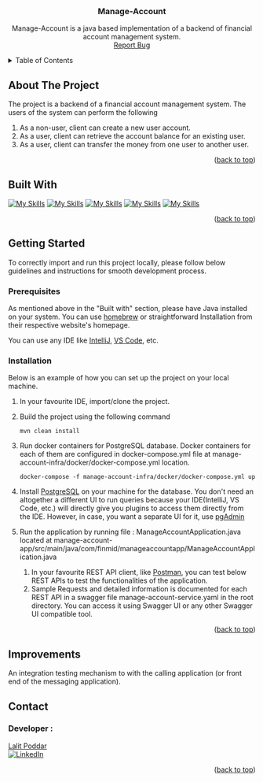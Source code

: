 <a name="readme-top"></a>

<br />
<div style="text-align: center;">
  <h3 align="center">Manage-Account</h3>
  <p align="center">
    Manage-Account is a java based implementation of a backend of financial account management system.
    <br />
    <a href="https://github.com/lalitpo/manage-account-service/issues">Report Bug</a> 
  </p>
</div>


<!-- TABLE OF CONTENTS -->
<details>
  <summary>Table of Contents</summary>
  <ol>
    <li>
      <a href="#about-the-project">About The Project</a>
    </li>
    <li><a href="#built-with">Built With</a></li>
    <li>
      <a href="#getting-started">Getting Started</a>
      <ul>
        <li><a href="#prerequisites">Prerequisites</a></li>
        <li><a href="#installation">Installation</a></li>
      </ul>
    </li>
    <li><a href="#contact">Contact</a></li>
  </ol>
</details>



<!-- ABOUT THE PROJECT -->
## About The Project

The project is a backend of a financial account management system. The users of the system can perform the following

1. As a non-user, client can create a new user account.
2. As a user, client can retrieve the account balance for an existing user. 
3. As a user, client can transfer the money from one user to another user.

<p align="right">(<a href="#readme-top">back to top</a>)</p>

## Built With

[![My Skills](https://skillicons.dev/icons?i=java)](https://www.oracle.com/java/)
[![My Skills](https://skillicons.dev/icons?i=spring)](https://www.spring.io/)
[![My Skills](https://skillicons.dev/icons?i=maven)](https://maven.apache.org/)
[![My Skills](https://skillicons.dev/icons?i=postgres)](https://www.postgresql.org/)
[![My Skills](https://skillicons.dev/icons?i=docker)](https://www.docker.com/)


<p align="right">(<a href="#readme-top">back to top</a>)</p>

## Getting Started
To correctly import and run this project locally, please follow below guidelines and instructions for smooth development process.

### Prerequisites
As mentioned above in the "Built with" section, please have Java installed on your system.
You can use [homebrew](https://brew.sh) or straightforward Installation from their respective website's homepage.

You can use any IDE like [IntelliJ](https://www.jetbrains.com/idea/), [VS Code](https://code.visualstudio.com), etc.

### Installation

Below is an example of how you can set up the project on your local machine.

1. In your favourite IDE, import/clone the project.
2. Build the project using the following command

    ```
    mvn clean install
    ```
3. Run docker containers for PostgreSQL database.
   Docker containers for each of them are configured in docker-compose.yml file at
   manage-account-infra/docker/docker-compose.yml location.

    ```
    docker-compose -f manage-account-infra/docker/docker-compose.yml up
    ```

4. Install [PostgreSQL](https://www.postgresql.org) on your machine for the database. You don't need an altogether a
   different UI to run queries because your IDE(IntelliJ, VS Code, etc.) will directly give you plugins to access them
   directly from the IDE.
   However, in case, you want a separate UI for it, use [pgAdmin](https://www.pgadmin.org)

5. Run the application by running file : ManageAccountApplication.java located at
   manage-account-app/src/main/java/com/finmid/manageaccountapp/ManageAccountApplication.java

    1. In your favourite REST API client, like [Postman](https://www.postman.com/), you can test below REST APIs to test
       the functionalities of the application.
    2. Sample Requests and detailed information is documented for each REST API in a swagger file manage-account-service.yaml in the root directory. You can access it using Swagger UI or any other Swagger UI compatible tool.

<p align="right">(<a href="#readme-top">back to top</a>)</p>

## Improvements

An integration testing mechanism to with the calling application (or front end of the messaging application).

## Contact
### Developer :

[Lalit Poddar](mailto:lalit.poddar@gmail.com)  
[![LinkedIn][linkedin-shield]][linkedin-url]

<p align="right">(<a href="#readme-top">back to top</a>)</p>


<!-- MARKDOWN LINKS & IMAGES -->
<!-- https://www.markdownguide.org/basic-syntax/#reference-style-links --> 
[linkedin-shield]: https://img.shields.io/badge/-LinkedIn-black.svg?style=for-the-badge&logo=linkedin&colorB=555
[linkedin-url]: https://www.linkedin.com/in/lalit-poddar/


